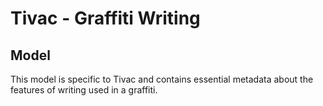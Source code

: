 # Tivac - Graffiti Writing

## Model

This model is specific to Tivac and contains essential metadata about the features of writing used in a graffiti.
